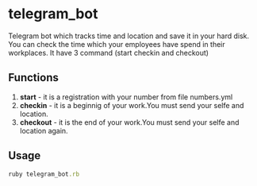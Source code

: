# telegram_bot
Telegram bot which tracks time and location and save it in your hard disk. You can check the time
which your employees have spend in their workplaces.
It have 3 command (start checkin and checkout)
## Functions
1. **start** - it is a registration with your number from file numbers.yml
2. **checkin** - it is a beginnig of your work.You must send your selfe and location. 
3. **checkout** - it is the end  of your work.You must send your selfe and location again.
## Usage
```ruby
ruby telegram_bot.rb
